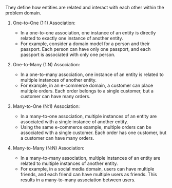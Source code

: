   
They define how entities are related and interact with each other within the problem domain. 

1. One-to-One (1:1) Association:
    
    - In a one-to-one association, one instance of an entity is directly related to exactly one instance of another entity.
    - For example, consider a domain model for a person and their passport. Each person can have only one passport, and each passport is associated with only one person.
2. One-to-Many (1:N) Association:
    
    - In a one-to-many association, one instance of an entity is related to multiple instances of another entity.
    - For example, in an e-commerce domain, a customer can place multiple orders. Each order belongs to a single customer, but a customer can have many orders.
3. Many-to-One (N:1) Association:
    
    - In a many-to-one association, multiple instances of an entity are associated with a single instance of another entity.
    - Using the same e-commerce example, multiple orders can be associated with a single customer. Each order has one customer, but a customer can have many orders.
4. Many-to-Many (N:N) Association:
    
    - In a many-to-many association, multiple instances of an entity are related to multiple instances of another entity.
    - For example, in a social media domain, users can have multiple friends, and each friend can have multiple users as friends. This results in a many-to-many association between users.